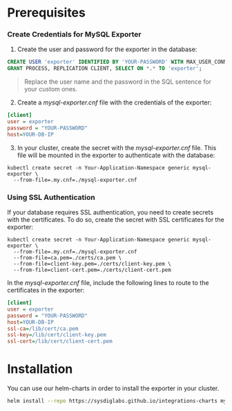 # Prerequisites

### Create Credentials for MySQL Exporter

1. Create the user and password for the exporter in the database:
  ```sql
  CREATE USER 'exporter' IDENTIFIED BY 'YOUR-PASSWORD' WITH MAX_USER_CONNECTIONS 3;
  GRANT PROCESS, REPLICATION CLIENT, SELECT ON *.* TO 'exporter';
  ```
  > Replace the user name and the password in the SQL sentence for your custom ones.

2. Create a *mysql-exporter.cnf* file with the credentials of the exporter:
  ```ini
  [client]
  user = exporter
  password = "YOUR-PASSWORD"
  host=YOUR-DB-IP
  ```

3. In your cluster, create the secret with the *mysql-exporter.cnf* file. This file will be mounted in the exporter to authenticate with the database:
  ```
  kubectl create secret -n Your-Application-Namespace generic mysql-exporter \
    --from-file=.my.cnf=./mysql-exporter.cnf
  ```

### Using SSL Authentication

If your database requires SSL authentication, you need to create secrets with the certificates.
To do so, create the secret with SSL certificates for the exporter:
```
kubectl create secret -n Your-Application-Namespace generic mysql-exporter \
  --from-file=.my.cnf=./mysql-exporter.cnf
  --from-file=ca.pem=./certs/ca.pem \
  --from-file=client-key.pem=./certs/client-key.pem \
  --from-file=client-cert.pem=./certs/client-cert.pem
```

In the *mysql-exporter.cnf* file, include the following lines to route to the certificates in the exporter:
```ini
[client]
user = exporter
password = "YOUR-PASSWORD"
host=YOUR-DB-IP
ssl-ca=/lib/cert/ca.pem
ssl-key=/lib/cert/client-key.pem
ssl-cert=/lib/cert/client-cert.pem
```
# Installation

You can use our helm-charts in order to install the exporter in your cluster.
```sh
helm install --repo https://sysdiglabs.github.io/integrations-charts mysql-exporter mysql-exporter
```